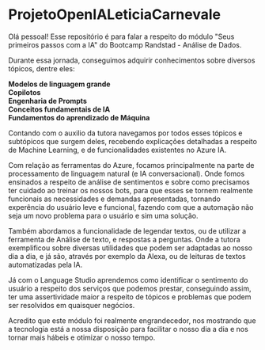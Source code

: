 # ProjetoOpenIALeticiaCarnevale

Olá pessoal! 
Esse repositório é para falar a respeito do módulo "Seus primeiros passos com a IA" do Bootcamp Randstad - Análise de Dados.

Durante essa jornada, conseguimos adquirir conhecimentos sobre diversos tópicos, dentre eles:

<b>Modelos de linguagem grande<br>
Copilotos<br>
Engenharia de Prompts<br>
Conceitos fundamentais de IA<br>
Fundamentos do aprendizado de Máquina<br>
</b>

Contando com o auxilio da tutora navegamos por todos esses tópicos e subtópicos que surgem deles, recebendo explicações detalhadas a respeito de Machine Learning, e de funcionalidades existentes no Azure IA. 

Com relação as ferramentas do Azure, focamos principalmente na parte de processamento de linguagem natural (e IA conversacional). 
Onde fomos ensinados a respeito de análise de sentimentos e sobre como precisamos ter cuidado ao treinar os nossos bots, para que esses se tornem realmente funcionais as necessidades e demandas apresentadas, tornando experência do usuário leve e funcional, fazendo com que a automação não seja um novo problema para o usuário e sim uma solução. 

Também abordamos a funcionalidade de legendar textos, ou de utilizar a ferramenta de Análise de texto, e respostas a perguntas. Onde a tutora exemplificou sobre diversas utilidades que podem ser adaptadas ao nosso dia a dia, e já são, através por exemplo da Alexa, ou de leituras de textos automatizadas pela IA. 

Já com o Language Studio aprendemos como identificar o sentimento do usuário a respeito dos serviços que podemos prestar, conseguindo assim, ter uma assertividade maior a respeito de tópicos e problemas que podem ser resolvidos em quaisquer negócios. 

Acredito que este módulo foi realmente engrandecedor, nos mostrando que a tecnologia está a nossa disposição para facilitar o nosso dia a dia e nos tornar mais hábeis e otimizar o nosso tempo. 

